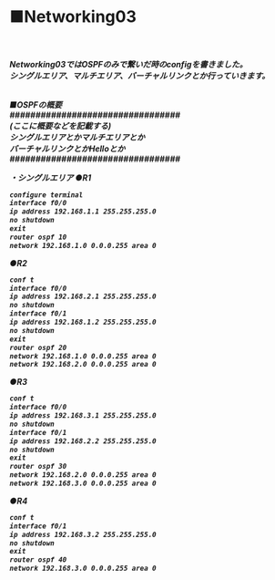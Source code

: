 <h1>■Networking03</h2><br>
<h5>Networking03ではOSPFのみで繋いだ時のconfigを書きました。<br>
シングルエリア、マルチエリア、バーチャルリンクとか行っていきます。<br><br>

■OSPFの概要<br>
#################################<br>
(ここに概要などを記載する)<br>
シングルエリアとかマルチエリアとか<br>
バーチャルリンクとかHelloとか<br>
#################################<br>

・シングルエリア
●R1
```html
configure terminal
interface f0/0
ip address 192.168.1.1 255.255.255.0
no shutdown
exit
router ospf 10
network 192.168.1.0 0.0.0.255 area 0
```
●R2
```html
conf t
interface f0/0
ip address 192.168.2.1 255.255.255.0
no shutdown
interface f0/1
ip address 192.168.1.2 255.255.255.0
no shutdown
exit
router ospf 20
network 192.168.1.0 0.0.0.255 area 0
network 192.168.2.0 0.0.0.255 area 0
```
●R3
```html
conf t
interface f0/0
ip address 192.168.3.1 255.255.255.0
no shutdown
interface f0/1
ip address 192.168.2.2 255.255.255.0
no shutdown
exit
router ospf 30
network 192.168.2.0 0.0.0.255 area 0
network 192.168.3.0 0.0.0.255 area 0
```
●R4
```html
conf t
interface f0/1
ip address 192.168.3.2 255.255.255.0
no shutdown
exit
router ospf 40
network 192.168.3.0 0.0.0.255 area 0
```
